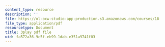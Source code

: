 ```yaml
---
content_type: resource
description: ''
file: https://ol-ocw-studio-app-production.s3.amazonaws.com/courses/18-06-linear-algebra-spring-2010/fa572a369c5feb991dabe351a9741f03_23LLB9mNJvc.pdf
file_type: application/pdf
resourcetype: Document
title: 3play pdf file
uid: fa572a36-9c5f-eb99-1dab-e351a9741f03
---
```

